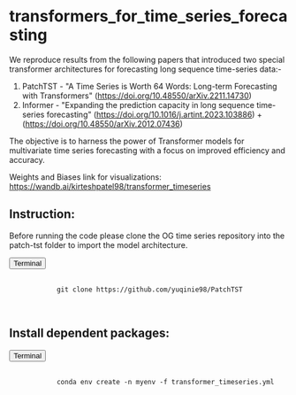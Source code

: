# transformers_for_time_series_forecasting

We reproduce results from the following papers that introduced two special transformer architectures for forecasting long sequence time-series data:- 

1) PatchTST - "A Time Series is Worth 64 Words: Long-term Forecasting with Transformers" (https://doi.org/10.48550/arXiv.2211.14730)
2) Informer - "Expanding the prediction capacity in long sequence time-series forecasting" (https://doi.org/10.1016/j.artint.2023.103886) + (https://doi.org/10.48550/arXiv.2012.07436)

The objective is to harness the power of Transformer models for multivariate time series forecasting with a focus on improved efficiency and accuracy.

Weights and Biases link for visualizations:
https://wandb.ai/kirteshpatel98/transformer_timeseries

## Instruction:
Before running the code please clone the OG time series repository into the patch-tst folder to import the model architecture.
<div class="code-snippet">
    <button class="copy-button" onclick="copyCode(this)">Terminal</button>
    <pre>
        <code>
            git clone https://github.com/yuqinie98/PatchTST
        </code>
    </pre>
</div>

## Install dependent packages:
<div class="code-snippet">
    <button class="copy-button" onclick="copyCode(this)">Terminal</button>
    <pre>
        <code>
            conda env create -n myenv -f transformer_timeseries.yml
        </code>
    </pre>
</div>



